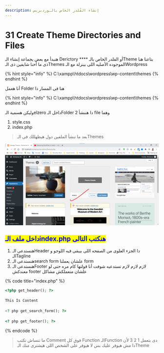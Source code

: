 ```yaml
---
description: إنشاء الفُلدر الخاص بالـوردبريس
---
```


# 31 Create Theme Directories and Files

هنبدأ مع بعض يجماعة إنشاء الـ Derictory **** أو الفلدر الخاص بالـTheme بتاعنا هنا ذى ما أحنا شايفين ذى الـThemes الموجوده الأصليه اللى بينزلة مع الـWordpress&#x20;

{% hint style="info" %}
C:\xampp\htdocs\wordpress\wp-content\themes
{% endhint %}

أنا هعمل Folder هنا فى المسار دا&#x20;

{% hint style="info" %}
C:\xampp\htdocs\wordpress\wp-content\themes
{% endhint %}

وليكن هسمية الـelzero داخل الـFolder دا هننشأ 2 file وهما

1. style.css
2. index.php

> بعد ما تنشأ الملفين دول هيظهللك فى الـThemes

![Themes](<.gitbook/assets/WordPress - create theme directories and files.png>)



## <mark style="color:blue;">داخل ملف الـindex.php هنكتب التالى</mark>

1. هنستدعى الـHeader دا الجزء العلوى من الصفحه اللى بيبقى فيه اللوجو و الـTagline
2. هنستدعى الـsearch form علشان يعملنا form
3. هنستدعى الـFooter لازم لازم لازم تستدعيه شوفت أنا قولتها كام مره حتى لو معندكش footer علشان متعملكش مشاكل

{% code title="index.php" %}
```php
<?php get_header(); ?>

This Is Content

<? php get_search_form(); ?>

<? php get_footer(); ?>
```
{% endcode %}

> ما تنساش تكتب Comment فوق كل Function الـFunction دى بتعمل 1 2 3 لأن دا مش هيوفر عليك بس لا هيوفر على الشخص اللى هيشترى منك الـTheme
